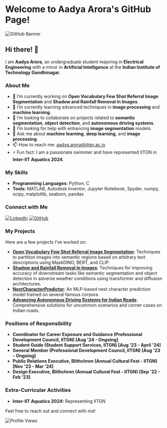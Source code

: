 # Welcome to Aadya Arora's GitHub Page!

![GitHub Banner](https://yourimageurl.com/banner.png)

## Hi there! 👋

I am **Aadya Arora**, an undergraduate student majoring in **Electrical Engineering** with a minor in **Artificial Intelligence** at the **Indian Institute of Technology Gandhinagar**.

### About Me

- 🔭 I’m currently working on **Open Vocabulary Few Shot Referral Image Segmentation** and **Shadow and Rainfall Removal in Images**.
- 🌱 I’m currently learning advanced techniques in **image processing** and **machine learning**.
- 👯 I’m looking to collaborate on projects related to **semantic segmentation**, **object detection**, and **autonomous driving systems**.
- 🤔 I’m looking for help with enhancing **image segmentation** models.
- 💬 Ask me about **machine learning**, **deep learning**, and **image processing**.
- 📫 How to reach me: [aadya.arora@iitgn.ac.in](mailto:aadya.arora@iitgn.ac.in)
- ⚡ Fun fact: I am a passionate swimmer and have represented IITGN in **Inter-IIT Aquatics 2024**.

### My Skills

- **Programming Languages:** Python, C
- **Tools:** MATLAB, Autodesk Inventor, Jupyter Notebook, Spyder, numpy, scipy, matplotlib, seaborn, pandas

### Connect with Me

[![LinkedIn](https://img.shields.io/badge/LinkedIn-0077B5?style=for-the-badge&logo=linkedin&logoColor=white)](https://www.linkedin.com/in/aadya-arora-069253259/)
[![GitHub](https://img.shields.io/badge/GitHub-100000?style=for-the-badge&logo=github&logoColor=white)](https://github.com/AADYA-ARORA)

### My Projects

Here are a few projects I’ve worked on:

- [**Open Vocabulary Few Shot Referral Image Segmentation**](https://github.com/AADYA-ARORA/projectname): Techniques to partition images into semantic regions based on arbitrary text descriptions using MaskDINO, BERT, and CLIP.
- [**Shadow and Rainfall Removal in Images**](https://github.com/AADYA-ARORA/projectname): Techniques for improving accuracy of downstream tasks like semantic segmentation and object detection in adverse weather conditions using transformer and diffusion architectures.
- [**NextCharacterPredictor**](https://github.com/AADYA-ARORA/projectname): An MLP-based next character prediction model trained on several famous corpora.
- [**Advancing Autonomous Driving Systems for Indian Roads**](https://github.com/AADYA-ARORA/projectname): Comprehensive solutions for uncommon scenarios and corner cases on Indian roads.

### Positions of Responsibility

- **Coordinator for Career Exposure and Guidance (Professional Development Council, IITGN) [Aug '24 - Ongoing]**
- **Student Guide (Student Support Services, IITGN) [Aug '23 - April '24]**
- **General Member (Professional Development Council, IITGN) [Aug '23 - Ongoing]**
- **Public Relations Executive, Blithchron (Annual Cultural Fest - IITGN) [Nov '23 - Mar '24]**
- **Design Executive, Blithchron (Annual Cultural Fest - IITGN) [Sep '22 - Feb '23]**

### Extra-Curricular Activities

- **Inter-IIT Aquatics 2024:** Representing IITGN

Feel free to reach out and connect with me!

![Profile Views](https://komarev.com/ghpvc/?username=AADYA-ARORA&color=blue)


